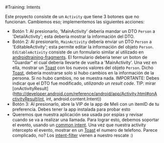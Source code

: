 #Training: Intents

Este proyecto consiste de un `Activity` que tiene 3 botones que no funcionan. 
Cambiemos eso; implementemos las siguientes acciones:

- Botón 1: Al presionarlo, 'MainActivity' debería mandar un DTO `Person` a 
'DetailActivity'; esta  debería mostrar la información del DTO.
- Botón 2: Al presionarlo, `MainActivity` debería enviar un DTO `Person` a 
'EditableActivity'; esta permite editar la información del objeto `Person`.
`EditableActivity` consiste de un formulario similar al utilizado en 
[androidtraining-fragments](https://github.com/wmora/androidtraining-fragments). El formulario
deberia tener un boton de "Guardar" el cual debería llevarte de vuelta a 'MainActivity'. Una vez en ella,
mostrar un [Toast](http://developer.android.com/guide/topics/ui/notifiers/toasts.html) con los
nuevos valores del objeto `Person`. Dicho [Toast](http://developer.android.com/guide/topics/ui/notifiers/toasts.html),
debería mostrarse solo si hubo cambios en la información de la persona. Si no hubo cambios,
no se muestra nada. IMPORTANTE: Debes indicar que el DTO fue modificado, *utilizando un result code*. TIP: mirar
[onActivityResult]
(http://developer.android.com/reference/android/app/Activity.html#onActivityResult(int, int, android.content.Intent))
- Botón 3: Al presionarlo, abre la VIP de la app de Meli con un itemID de tu preferencia. Debes tener
la app instalada para probar esto
- Queremos que nuestra aplicación sea usada por espías y revisar cuando se
va a realizar una llamada. Para lograr esto, debemos soportar el evento, usando un
[common intent](https://developer.android.com/guide/components/intents-common.html). Una vez que nuestra activity intercepto el evento, mostrar en un
[Toast](http://developer.android.com/guide/topics/ui/notifiers/toasts.html) el numero de telefono.
Parece complicado, no? Los [intent-filter](http://developer.android.com/guide/topics/manifest/intent-filter-element.html)
vienen a nuestro rescate :)
